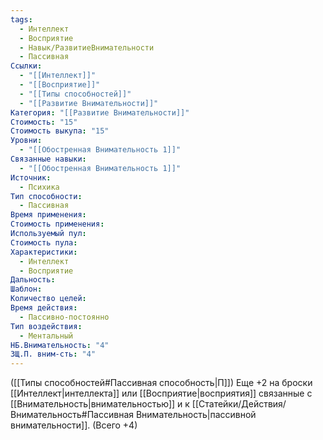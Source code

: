 ```yaml
---
tags:
  - Интеллект
  - Восприятие
  - Навык/РазвитиеВнимательности
  - Пассивная
Ссылки:
  - "[[Интеллект]]"
  - "[[Восприятие]]"
  - "[[Типы способностей]]"
  - "[[Развитие Внимательности]]"
Категория: "[[Развитие Внимательности]]"
Стоимость: "15"
Стоимость выкупа: "15"
Уровни:
  - "[[Обостренная Внимательность 1]]"
Связанные навыки:
  - "[[Обостренная Внимательность 1]]"
Источник:
  - Психика
Тип способности:
  - Пассивная
Время применения: 
Стоимость применения: 
Используемый пул: 
Стоимость пула: 
Характеристики:
  - Интеллект
  - Восприятие
Дальность: 
Шаблон: 
Количество целей: 
Время действия:
  - Пассивно-постоянно
Тип воздействия:
  - Ментальный
НБ.Внимательность: "4"
ЗЩ.П. вним-сть: "4"
---
```

([[Типы способностей#Пассивная способность|П]]) Еще +2 на броски [[Интеллект|интеллекта]] или [[Восприятие|восприятия]] связанные с [[Внимательность|внимательностью]] и к [[Статейки/Действия/Внимательность#Пассивная Внимательность|пассивной внимательности]]. (Всего +4)